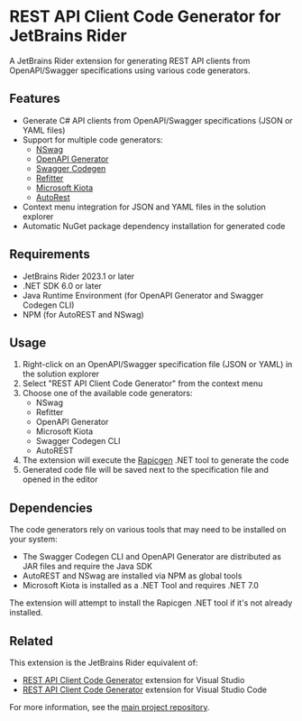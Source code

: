 # REST API Client Code Generator for JetBrains Rider

A JetBrains Rider extension for generating REST API clients from OpenAPI/Swagger specifications using various code generators.

## Features

- Generate C# API clients from OpenAPI/Swagger specifications (JSON or YAML files)
- Support for multiple code generators:
  - [NSwag](https://github.com/RicoSuter/NSwag)
  - [OpenAPI Generator](https://github.com/OpenAPITools/openapi-generator)
  - [Swagger Codegen](https://github.com/swagger-api/swagger-codegen)
  - [Refitter](https://github.com/christianhelle/refitter)
  - [Microsoft Kiota](https://github.com/microsoft/kiota)
  - [AutoRest](https://github.com/Azure/autorest)
- Context menu integration for JSON and YAML files in the solution explorer
- Automatic NuGet package dependency installation for generated code

## Requirements

- JetBrains Rider 2023.1 or later
- .NET SDK 6.0 or later
- Java Runtime Environment (for OpenAPI Generator and Swagger Codegen CLI)
- NPM (for AutoREST and NSwag)

## Usage

1. Right-click on an OpenAPI/Swagger specification file (JSON or YAML) in the solution explorer
2. Select "REST API Client Code Generator" from the context menu
3. Choose one of the available code generators:
   - NSwag
   - Refitter
   - OpenAPI Generator
   - Microsoft Kiota
   - Swagger Codegen CLI
   - AutoREST
4. The extension will execute the [Rapicgen](https://www.nuget.org/packages/rapicgen) .NET tool to generate the code
5. Generated code file will be saved next to the specification file and opened in the editor

## Dependencies

The code generators rely on various tools that may need to be installed on your system:
- The Swagger Codegen CLI and OpenAPI Generator are distributed as JAR files and require the Java SDK
- AutoREST and NSwag are installed via NPM as global tools
- Microsoft Kiota is installed as a .NET Tool and requires .NET 7.0

The extension will attempt to install the Rapicgen .NET tool if it's not already installed.

## Related

This extension is the JetBrains Rider equivalent of:
- [REST API Client Code Generator](https://marketplace.visualstudio.com/items?itemName=ChristianResmaHelle.APIClientCodeGenerator2022) extension for Visual Studio
- [REST API Client Code Generator](https://marketplace.visualstudio.com/items?itemName=ChristianResmaHelle.rest-api-client-code-generator) extension for Visual Studio Code

For more information, see the [main project repository](https://github.com/christianhelle/apiclientcodegen).
